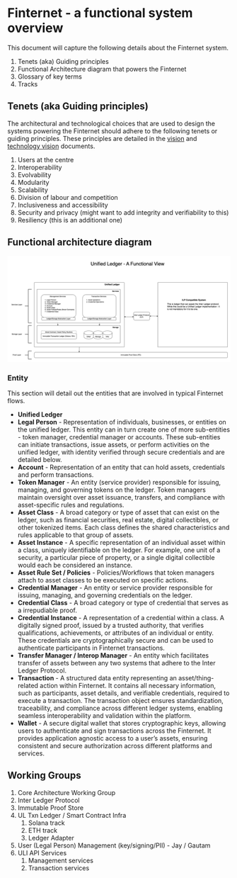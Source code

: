 # Finternet - a functional system overview

This document will capture the following details about the Finternet system.

1. Tenets (aka) Guiding principles
1. Functional Architecture diagram that powers the Finternet
1. Glossary of key terms
1. Tracks

## Tenets (aka Guiding principles)

The architectural and technological choices that are used to design the systems
powering the Finternet should adhere to the following tenets or guiding
principles.  These principles are detailed in the [vision](http://bit.ly/finternet-vision) 
and [technology vision](http://bit.ly/finternet-tech) documents.

1. Users at the centre
1. Interoperability
1. Evolvability
1. Modularity
1. Scalability
1. Division of labour and competition
1. Inclusiveness and accessibility
1. Security and privacy (might want to add integrity and verifiability to this)
1. Resiliency (this is an additional one)

## Functional architecture diagram

![Functional Architecture](images/finternet.drawio.png?raw=true "Funtional Architecture")

### Entity

This section will detail out the entities that are involved in typical Finternet
flows.

* **Unified Ledger**
* **Legal Person** - Representation of individuals, businesses, or
  entities on the unified ledger. This entity can in turn create one of more
  sub-entities - token manager, credential manager or accounts. These
  sub-entities can initiate transactions, issue assets, or perform activities on
  the unified ledger, with identity verified through secure credentials and are
  detailed below.
* **Account** - Representation of an entity that can hold assets, credentials and
  perform transactions.
* **Token Manager** - An entity (service provider) responsible for issuing,
  managing, and governing tokens on the ledger. Token managers maintain
  oversight over asset issuance, transfers, and compliance with asset-specific
  rules and regulations.
* **Asset Class** - A broad category or type of asset that can exist on the
  ledger, such as financial securities, real estate, digital collectibles, or
  other tokenized items. Each class defines the shared characteristics and rules
  applicable to that group of assets.
* **Asset Instance** - A specific representation of an individual asset within a
  class, uniquely identifiable on the ledger. For example, one unit of a
  security, a particular piece of property, or a single digital collectible
  would each be considered an instance.
* **Asset Rule Set / Policies** - Policies/Workflows that token managers attach to
  asset classes to be executed on specific actions.
* **Credential Manager** - An entity or service provider responsible for issuing,
  managing, and governing credentials on the ledger.
* **Credential Class** - A broad category or type of credential that serves as a
  irrepudiable proof.
* **Credential Instance** - A representation of a credential within a class.  A
  digitally signed proof, issued by a trusted authority, that verifies
  qualifications, achievements, or attributes of an individual or entity. These
  credentials are cryptographically secure and can be used to authenticate
  participants in Finternet transactions.
* **Transfer Manager / Interop Manager** - An entity which facilitates transfer of
  assets between any two systems that adhere to the Inter Ledger Protocol.
* **Transaction** - A structured data entity representing an asset/thing-related
  action within Finternet. It contains all necessary information, such as
  participants, asset details, and verifiable credentials, required to execute a
  transaction. The transaction object ensures standardization, traceability, and
  compliance across different ledger systems, enabling seamless interoperability
  and validation within the platform.
* **Wallet** - A secure digital wallet that stores cryptographic keys, allowing
  users to authenticate and sign transactions across the Finternet. It provides
  application agnostic access to a user’s assets, ensuring consistent and secure
  authorization across different platforms and services.

## Working Groups

1. Core Architecture Working Group
1. Inter Ledger Protocol
1. Immutable Proof Store
1. UL Txn Ledger / Smart Contract Infra
    1. Solana track
    1. ETH track
    1. Ledger Adapter
1. User (Legal Person) Management (key/signing/PII) - Jay / Gautam
1. ULI API Services
    1. Management services
    1. Transaction services
